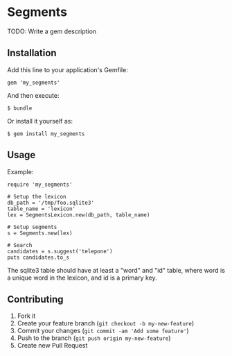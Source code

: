 # Segments

TODO: Write a gem description

## Installation

Add this line to your application's Gemfile:

    gem 'my_segments'

And then execute:

    $ bundle

Or install it yourself as:

    $ gem install my_segments

## Usage

Example:

```
require 'my_segments'

# Setup the lexicon
db_path = '/tmp/foo.sqlite3'
table_name = 'lexicon'
lex = SegmentsLexicon.new(db_path, table_name)

# Setup segments
s = Segments.new(lex)

# Search
candidates = s.suggest('telepone')
puts candidates.to_s
```

The sqlite3 table should have at least a "word" and "id" table, where word is a unique word in the lexicon, and id is a primary key.
## Contributing

1. Fork it
2. Create your feature branch (`git checkout -b my-new-feature`)
3. Commit your changes (`git commit -am 'Add some feature'`)
4. Push to the branch (`git push origin my-new-feature`)
5. Create new Pull Request
